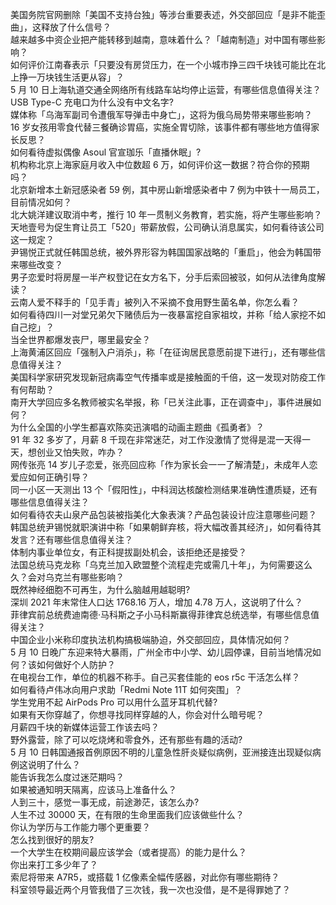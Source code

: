 美国务院官网删除「美国不支持台独」等涉台重要表述，外交部回应「是非不能歪曲」，这释放了什么信号？  
越来越多中资企业把产能转移到越南，意味着什么？「越南制造」对中国有哪些影响？  
如何评价江南春表示「只要没有房贷压力，在一个小城市挣三四千块钱可能比在北上挣一万块钱生活更从容」？  
5 月 10 日上海轨道交通全网络所有线路车站均停止运营，有哪些信息值得关注？  
USB Type-C 充电口为什么没有中文名字?  
媒体称「乌海军副司令遭俄军导弹击中身亡」，这将为俄乌局势带来哪些影响？  
16 岁女孩用零食代替三餐确诊胃癌，实施全胃切除，该事件都有哪些地方值得家长反思？  
如何看待虚拟偶像 Asoul 官宣珈乐「直播休眠」?  
机构称北京上海家庭月收入中位数超 6 万，如何评价这一数据？符合你的预期吗？  
北京新增本土新冠感染者 59 例，其中房山新增感染者中 7 例为中铁十一局员工，目前情况如何？  
北大姚洋建议取消中考，推行 10 年一贯制义务教育，若实施，将产生哪些影响？  
天地壹号为促生育让员工「520」带薪放假，公司确认消息属实，如何看待该公司这一规定？  
尹锡悦正式就任韩国总统，被外界形容为韩国国家战略的「重启」，他会为韩国带来哪些改变？  
男子恋爱时将房屋一半产权登记在女方名下，分手后索回被驳，如何从法律角度解读？  
云南人爱不释手的「见手青」被列入不采摘不食用野生菌名单，你怎么看？  
如何看待四川一对堂兄弟欠下赌债后为一夜暴富挖自家祖坟，并称「给人家挖不如自己挖」？  
当全世界都爆发丧尸，哪里最安全？  
上海黄浦区回应「强制入户消杀」，称「在征询居民意愿前提下进行」，还有哪些信息值得关注？  
美国科学家研究发现新冠病毒空气传播率或是接触面的千倍，这一发现对防疫工作有何帮助？  
南开大学回应多名教师被实名举报，称「已关注此事，正在调查中」，事件进展如何？  
为什么全国的小学生都喜欢陈奕迅演唱的动画主题曲《孤勇者》？  
91 年 32 多岁了，月薪 8 千现在非常迷茫，对工作没激情了觉得是混一天得一天，想创业又怕失败，咋办？  
网传张亮 14 岁儿子恋爱，张亮回应称「作为家长会一一了解清楚」，未成年人恋爱应如何正确引导？  
同一小区一天测出 13 个「假阳性」，中科润达核酸检测结果准确性遭质疑，还有哪些信息值得关注？  
如何看待农夫山泉产品包装被指美化大象表演？产品包装设计应注意哪些问题？  
韩国总统尹锡悦就职演讲中称「如果朝鲜弃核，将大幅改善其经济」，如何看待其发言？还有哪些信息值得关注？  
体制内事业单位女，有正科提拔副处机会，该拒绝还是接受？  
法国总统马克龙称「乌克兰加入欧盟整个流程走完或需几十年」，为何需要这么久？会对乌克兰有哪些影响？  
既然神经细胞不可再生，为什么脑越用越聪明?  
深圳 2021 年末常住人口达 1768.16 万人，增加 4.78 万人，这说明了什么？  
菲律宾前总统费迪南德·马科斯之子小马科斯赢得菲律宾总统选举，有哪些信息值得关注？  
中国企业小米称印度执法机构搞极端胁迫，外交部回应，具体情况如何？  
5 月 10 日晚广东迎来特大暴雨，广州全市中小学、幼儿园停课，目前当地情况如何？该如何做好个人防护？  
在电视台工作，单位的机器不称手。自己买套佳能的 eos r5c 干活怎么样？  
如何看待卢伟冰向用户求助「Redmi Note 11T 如何突围」？  
学生党用不起 AirPods Pro 可以用什么蓝牙耳机代替?  
如果有天你穿越了，你想寻找同样穿越的人，你会对什么暗号呢？  
月薪四千块的新媒体运营工作该去吗？  
野外露营，除了可以吃烧烤和零食外，还有那些有趣的活动?  
5 月 10 日韩国通报首例原因不明的儿童急性肝炎疑似病例，亚洲接连出现疑似病例这说明了什么？  
能告诉我怎么度过迷茫期吗？  
如果被通知明天隔离，应该马上准备什么？  
人到三十，感觉一事无成，前途渺茫，该怎么办?  
人生不过 30000 天，在有限的生命里面我们应该做些什么？  
你认为学历与工作能力哪个更重要？  
怎么找到很好的朋友?  
一个大学生在校期间最应该学会（或者提高）的能力是什么？  
你出来打工多少年了？  
索尼将带来 A7R5，或搭载 1 亿像素全幅传感器，对此你有哪些期待？  
科室领导最近两个月管我借了三次钱，我一次也没借，是不是得罪她了？  
